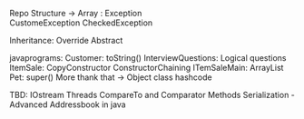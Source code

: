 Repo Structure ->
  Array : 
    Exception	
    CustomeException
    CheckedException

  Inheritance:
    Override
    Abstract

  javaprograms:
    Customer:
      toString()
    InterviewQuestions:
      Logical questions
    ItemSale:
      CopyConstructor
      ConstructorChaining
    ITemSaleMain:
      ArrayList
    Pet:
      super()
More thank that ->
  Object class
  hashcode
  
TBD:
	IOstream
	Threads
	CompareTo and Comparator Methods
	Serialization - Advanced
	Addressbook in java
	






